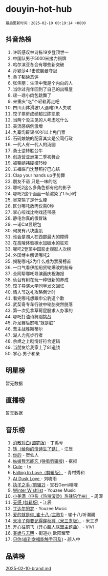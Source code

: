 # douyin-hot-hub

`最后更新时间：2025-02-10 00:19:14 +0800`

## 抖音热榜

1. 许昕感叹林诗栋19岁登顶世一
1. 中国队男子5000米接力铜牌
1. 哈尔滨亚冬会有哪些新突破
1. 孙颖莎4:1击败蒯曼夺冠
1. 黄子韬读恶评
1. 张伟丽：生活中我是个内向的人
1. 当你过完年回到了自己的出租屋
1. 瑶一瑶小肉包跳舞了
1. 来重庆“吃”个轻轨再走吧
1. 四川山体滑坡1人遇难28人失联
1. 饺子票房成绩超过陈凯歌
1. 当两个没主见的人考虑吃什么
1. 美流感病例激增
1. 九寨沟辟谣40岁以上免门票
1. 石矶娘娘的配音其实是公司行政
1. 一代人有一代人的汤圆
1. 勇士逆转胜公牛
1. 创造营亚洲第二季初舞台
1. 被鞠婧祎硬控15秒
1. 五福临门沈慧照拧巴心结
1. Clap your hands up手势舞
1. 朋友不语 只是一味的吃
1. 哪吒2这么多角色都有他的影子
1. 哪吒2这个画面一帧渲染了1.5小时
1. 吴京输了是什么梗
1. 区分哪吒敖丙仅需0秒
1. 掌心咬戏比吻戏还带感
1. 静电你真的很冒昧
1. 一诺Cat显眼包
1. 何炅有八块腹肌
1. 谁会是湖人在西部最大的障碍
1. 在高陵体验碳水加碳水的狂欢
1. 哪吒2登顶中国影史观影人次榜
1. 外国博主解读哪吒2
1. 揭秘哪吒2为什么成为票房榜首
1. 一口气看伊朗用货轮爆改的航母
1. 全网帮哪吒导演画庆祝海报
1. 仙台有树在玩一种很新的养成
1. 饺子导演大学同学发文回忆
1. 情人节送礼攻略倒计时
1. 看完哪吒想跟申公豹道个歉
1. 武契奇专车行驶中轮胎突然脱落
1. 第一次见拿草莓屁股求人办事的
1. 哪吒打油诗舞蹈挑战
1. 孙龙赛后怒吼“就是脏”
1. 茸主战胜斯蒂尔
1. 湖人力克步行者
1. 余烬之上剧情好符合逻辑
1. 当朋友给我家上了81道锁
1. 掌心 男子和亲

## 明星榜

暂无数据

## 直播榜

暂无数据

## 音乐榜

1. [消散对白(圆梦版)](https://sf5-hl-cdn-tos.douyinstatic.com/obj/tos-cn-ve-2774/og4jB5I5IizzoZVAAAzWgBMAsMDWoArfwBOiFs) - 丁禹兮
1. [锈（给你的情诗生了锈）](https://sf5-hl-cdn-tos.douyinstatic.com/obj/tos-cn-ve-2774/o8a1PBtVqIYbPEGK6e5A4egedVMdm3fCIz6bbE) - 江辰
1. [你的](https://sf5-hl-cdn-tos.douyinstatic.com/obj/tos-cn-ve-2774/oYuIeKf42jB7sEV6B2upMdpYAgfrQWj0FeRegh) - 贺仙人
1. [姑娘我怎能忘 (弹唱剪辑版)](https://sf5-hl-cdn-tos.douyinstatic.com/obj/tos-cn-ve-2774/okamwrBGEMz6illuEofAsMV4yzF5tVWbBiA5AI) - 抠抠
1. [Cute](https://sf5-hl-cdn-tos.douyinstatic.com/obj/tos-cn-ve-2774/o4IbIzHWKAAB4wsS5qMBRiiAlEBGTpQRNfFvuo) - Ly
1. [Falling In Love（剪辑版）](https://sf5-hl-cdn-tos.douyinstatic.com/obj/tos-cn-ve-2774/o8ajpA8zzgBPahbBIO8AcKGBLJezFCRd1wfP9f) - 青村秀和
1. [ At Dusk  Love ](https://sf5-hl-cdn-tos.douyinstatic.com/obj/tos-cn-ve-2774/o8CrpCf5CaYgI4ZrtQgMQAFEfuGqNnRSDQAPBc) - 刘嗨雨
1. [执子之手 (剪辑2)](https://sf5-hl-cdn-tos.douyinstatic.com/obj/tos-cn-ve-2774/oUoZLQjCc31XzqsBnBQUNgeKtYPBcgbFDwtfcu) - 宝石Gem\哩哩
1. [Winter Wishlist](https://sf5-hl-cdn-tos.douyinstatic.com/obj/tos-cn-ve-2774/oIIgUOeamCFCVAzxN6MFRLIBlLGpUqQxeeHrLE) - Youzee Music
1. [小美满（电影《热辣滚烫》热辣陪伴曲）](https://sf5-hl-cdn-tos.douyinstatic.com/obj/tos-cn-ve-2774/o0GAn2lSgfZIDUgtevCGDQYnFg4CwnrBaxbTZL) - 周深
1. [无感 (剪辑版)](https://sf5-hl-cdn-tos.douyinstatic.com/obj/tos-cn-ve-2774/o0eIsUzJBDlQaQFC5OFlgbMEZC1TFYBftOBn6p) - 江辰
1. [丁达尔的梦](https://sf5-hl-cdn-tos.douyinstatic.com/obj/tos-cn-ve-2774/oMU3WirUZBVQkAC9ccG5P2IQirziZM2RTInUY) - Youzee Music
1. [爱的就是你_崔十八 (主歌1)](https://sf5-hl-cdn-tos.douyinstatic.com/obj/tos-cn-ve-2774/oI5BO5DhFZ6UTcNCnZaOCBLtZ7WIMQGfgnXf5E) - 崔十八/听潮阁
1. [天冷了你要记得穿秋裤（米三岁版）](https://sf5-hl-cdn-tos.douyinstatic.com/obj/tos-cn-ve-2774/oQlIwVIDWiZ6BQilAorS7MA0AgCkQDvcZAdm1) - 米三岁
1. [开心往前飞（开心超人联盟主题曲）](https://sf5-hl-cdn-tos.douyinstatic.com/obj/tos-cn-ve-2774/9d8fb7c82cf1421fb93a9fe925275e0a) - VIVI
1. [春娇与志明](https://sf5-hl-cdn-tos.douyinstatic.com/obj/tos-cn-ve-2774/e530d8fceb7044b39707d7f9ff54add1) - 街道办,欧阳耀莹
1. [只你(直到幸福能触手可及)](https://sf5-hl-cdn-tos.douyinstatic.com/obj/tos-cn-ve-2774/o0lBkRDzFTeaVSUz3ZZSCBVtZ5DIMQGfgmEAuE) - 颜人中

## 品牌榜

[2025-02-10-brand.md](2025-02-10-brand.md)
